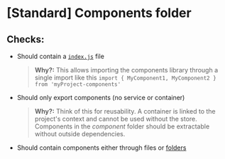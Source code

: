 # [Standard] Components folder

## Checks:

- Should contain a [`index.js`](./index.s.md) file

  > **Why?:** This allows importing the components library through a single import like this `import { MyComponent1, MyComponent2 } from 'myProject-components'`

- Should only export components (no service or container)

  > **Why?:** Think of this for reusability. A container is linked to the project's context and cannot be used without the store. Components in the *component* folder should be extractable without outside dependencies.

- Should contain components either through files or [folders](./component/component.folder.s.md)
